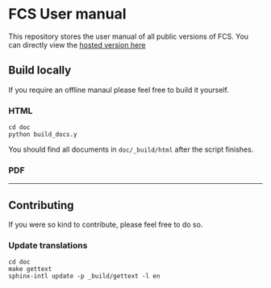 # FCS User manual
This repository stores the user manual of all public versions of FCS. 
You can directly view the [hosted version here](https://zukunfcs.github.io/fcs-doc/latest/en/index.html)

## Build locally
If you require an offline manaul please feel free to build it yourself. 

### HTML
```
cd doc
python build_docs.y
```
You should find all documents in `doc/_build/html` after the script finishes. 


### PDF


----
## Contributing
If you were so kind to contribute, please feel free to do so. 

### Update translations
```
cd doc
make gettext
sphinx-intl update -p _build/gettext -l en
```